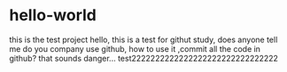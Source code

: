 # hello-world
this is the test project 
hello, this is a test for githut study, does anyone tell me do you company use github, how to use it ,commit all the code in github? that sounds danger...
test2222222222222222222222222222222
